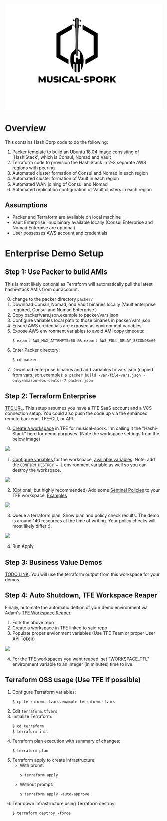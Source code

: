 ![](assets/logo.png)

# Overview
This contains HashiCorp code to do the following:
1. Packer template to build an Ubuntu 18.04 image consisting of 'HashiStack', which is Consul, Nomad and Vault
2. Terraform code to provision the HashiStack in 2-3 separate AWS regions with peering
3. Automated cluster formation of Consul and Nomad in each region
4. Automated cluster formation of Vault in each region
5. Automated WAN joining of Consul and Nomad
6. Automated replication configuration of Vault clusters in each region

## Assumptions
- Packer and Terraform are available on local machine
- Vault Enterprise linux binary available locally (Consul Enterprise and Nomad Enterpise are optional)
- User possesses AWS account and credentials

# Enterprise Demo Setup

## Step 1: Use Packer to build AMIs
This is most likely optional as Terraform will automatically pull the latest hashi-stack AMIs from our account.

0. change to the packer directory `packer/`
1. Download Consul, Nomad, and Vault binaries locally (Vault enterprise required, Consul and Nomad Enterprise )
2. Copy packer/vars.json.example to packer/vars.json
3. Configure variables local path to those binaries in packer/vars.json
4. Ensure AWS credentials are exposed as environment variables
5. Expose AWS environment variables to avoid AMI copy timeouts:
    ```
    $ export AWS_MAX_ATTEMPTS=60 && export AWS_POLL_DELAY_SECONDS=60
    ```
6. Enter Packer directory:
    ```
    $ cd packer
    ```
7. Download enterprise binaries and add variables to vars.json (copied from vars.json.example):
        ```
        $ packer build -var-file=vars.json -only=amazon-ebs-centos-7 packer.json   
        ```

## Step 2: Terraform Enterprise  
[TFE URL](https://app.terraform.io). This setup assumes you have a TFE SaaS account and a VCS connection setup. You could also push the code up via the enhanced remote backend, TFE-CLI, or API.

0. [Create a workspace](https://www.terraform.io/docs/enterprise/workspaces/creating.html) in TFE for musical-spork. I'm calling it the "Hashi-Stack" here for demo purposes. (Note the workspace settings from the below image)

![](assets/create_workspace.png)

1. [Configure variables
](https://www.terraform.io/docs/enterprise/workspaces/variables.html) for the workspace, [available variables](terraform/variables.tf).  Note: add the `CONFIRM_DESTROY = 1` environment variable as well so you can destroy the workspace.

![](assets/configure_variables.png)

2. (Optional, but highly recommended) Add some [Sentinel Policies](https://www.terraform.io/docs/enterprise/sentinel/index.html) to your TFE workspace. [Examples](https://www.terraform.io/docs/enterprise/sentinel/examples.html)

![](assets/sentinel_policy.png)

3. Queue a terraform plan. Show plan and policy check results. The demo is around 140 resources at the time of writing. Your policy checks will most likely differ :).

![](assets/plan.png)

4. Run Apply

## Step 3: Business Value Demos
[TODO LINK](). You will use the terraform output from this workspace for your demos.

## Step 4: Auto Shutdown, TFE Workspace Reaper
Finally, automate the automatic deltion of your demo environment via Adam's [TFE Workspace Reaper](https://github.com/AdamCavaliere/TFE_WorkspaceReaper/).

1. Fork the above repo
2. Create a workspace in TFE linked to said repo
3. Populate proper envionment variables (Use TFE Team or proper User API Token)

![](assets/workspace_reaper_vars.png)

4. For the TFE workspaces you want reaped, set "WORKSPACE_TTL" environment variable to an integer (in minutes) time to live.

## Terraform OSS usage (Use TFE if possible)

1. Configure Terraform variables:
    ```
    $ cp terraform.tfvars.example terraform.tfvars
    ```
2. Edit `terraform.tfvars`
3. Initialize Terraform:
    ```
    $ cd terraform
    $ terraform init
    ```
4.  Terraform plan execution with summary of changes:
    ```
    $ terraform plan
    ```
5. Terraform apply to create infrastructure:
    * With promt:
        ```
        $ terraform apply 
        ```
    * Without prompt:
        ```
        $ terraform apply -auto-approve
        ```
6. Tear down infrastructure using Terraform destroy:
    ```
    $ terraform destroy -force
    ```
